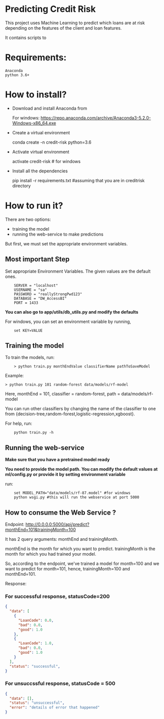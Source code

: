 # Predicting Credit Risk

This project uses Machine Learning to predict which loans are at risk depending on the features of the client and loan features.

It contains scripts to 

# Requirements:

    Anaconda
    python 3.6+


# How to install?

+ Download and install Anaconda from 

    For windows: https://repo.anaconda.com/archive/Anaconda3-5.2.0-Windows-x86_64.exe


+ Create a virtual environment

    conda create -n credit-risk python=3.6

+ Activate virtual environment

    activate credit-risk # for windows

+ Install all the dependencies

    pip install -r requirements.txt #assuming that you are in creditrisk directory


# How to run it?

There are two options:
+ training the model
+ running the web-service to make predictions

But first, we must set the appropriate environment variables.

## Most important Step

Set appropriate Environment Variables. The given values are the default ones.

        SERVER = "localhost"
        USERNAME = "sa"
        PASSWORD = "reallyStrongPwd123"
        DATABASE = "DW_AccessBI"
        PORT = 1433

**You can also go to app/utils/db_utils.py and modify the defaults**

For windows, you can set an environment variable by running,

        set KEY=VALUE


## Training the model

To train the models, run:

        > python train.py monthEndValue classifierName pathToSaveModel

Example:

    > python train.py 101 random-forest data/models/rf-model

Here, monthEnd = 101, classifier = random-forest, path = data/models/rf-model

You can run other classifiers by changing the name of the classifier to one from {decision-tree,random-forest,logistic-regression,xgboost}.


For help, run:
        
        python train.py -h


## Running the web-service


**Make sure that you have a pretrained model ready**

**You need to provide the model path. You can modify the default values at ml/config.py or provide it by setting environment variable**

run:

        set MODEL_PATH="data/models/rf-87.model" #for windows
        python wsgi.py #this will run the webservice at port 5000



## How to consume the Web Service ?

Endpoint: http://0.0.0.0:5000/api/predict?monthEnd=101&trainingMonth=100

It has 2 query arguments: monthEnd and trainingMonth.

monthEnd is the month for which you want to predict.
trainingMonth is the month for which you had trained your model.

So, according to the endpoint, we've trained a model for month=100 and we want to predict for month=101, hence, trainingMonth=100 and monthEnd=101.

Response:

### For successful response, statusCode=200

```json
{
  "data": [
    {
      "LoanCode": 0.0, 
      "bad": 0.0, 
      "good": 1.0
    }, 
    {
      "LoanCode": 1.0, 
      "bad": 0.0, 
      "good": 1.0
    }
  ],
  "status": "successful",
}
```

### For unsuccssful response, statusCode = 500

```json
{
  "data": [],
  "status": "unsuccessful",
  "error": "details of error that happened"
}

```